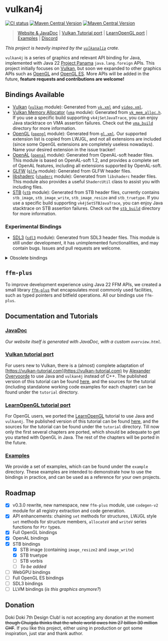 # vulkan4j

[![CI status](https://github.com/club-doki7/vulkan4j/actions/workflows/ci.yml/badge.svg?branch=master)](https://github.com/club-doki7/vulkan4j/actions/workflows/ci.yml)
[![Maven Central Version](https://img.shields.io/maven-central/v/club.doki7/vulkan?label=vulkan)](https://repo1.maven.org/maven2/club/doki7/vulkan/)
[![Maven Central Version](https://img.shields.io/maven-central/v/club.doki7/ffm-plus?label=ffm-plus)](https://repo1.maven.org/maven2/club/doki7/ffm-plus/)

> [Website & JavaDoc](https://vulkan4j.doki7.club) | [Vulkan Tutorial port](https://vulkan4j.doki7.club/tutorial/en/) | [LearnOpenGL port](https://vulkan4j.doki7.club/learnopengl/en/) | [Examples](https://github.com/club-doki7/vulkan4j/tree/master/modules/example/src/main/java/example) | [Discord](https://discord.gg/UsmRvrt4gg)

*This project is heavily inspired by the [`vulkanalia`](https://github.com/KyleMayes/vulkanalia) crate.*

`vulkan4j` is a series of graphics and relevant API binding for Java, implemented with Java 22 [Project Panama](https://openjdk.org/projects/panama/) `java.lang.foreign` APIs. This project initially focuses on [Vulkan](https://www.vulkan.org/), but soon we expanded to other graphics APIs such as [OpenGL](https://www.opengl.org/) and [OpenGL ES](https://www.khronos.org/opengles/). More APIs will be added in the future, **feature requests and contributions are welcome!**

## Bindings Available

- [Vulkan](https://www.khronos.org/vulkan/) ([`vulkan`](https://github.com/club-doki7/vulkan4j/tree/master/modules/vulkan) module): Generated from [`vk.xml`](https://github.com/KhronosGroup/Vulkan-Docs/blob/main/xml/vk.xml) and [`video.xml`](https://github.com/KhronosGroup/Vulkan-Docs/blob/main/xml/video.xml).
- [Vulkan Memory Allocator](https://github.com/GPUOpen-LibrariesAndSDKs/VulkanMemoryAllocator) ([`vma`](https://github.com/club-doki7/vulkan4j/tree/master/modules/vma) module): Generated from [`vk_mem_alloc.h`](https://github.com/GPUOpen-LibrariesAndSDKs/VulkanMemoryAllocator/blob/master/include/vk_mem_alloc.h). If you use a specific build supporting `vk4jSetJavaTrace`, you can enjoy Java stacktrace on VMA assertion failures. Check out the [`vma_build`](https://github.com/club-doki7/vulkan4j/tree/master/modules/vma/vma_build) directory for more information.
- [OpenGL](https://www.opengl.org/) ([`opengl`](https://github.com/club-doki7/vulkan4j/tree/master/modules/opengl) module): Generated from [`gl.xml`](https://github.com/KhronosGroup/OpenGL-Registry/blob/main/xml/gl.xml). Our supported extension list is copied from LWJGL, and not all extensions are included (since some OpenGL extensions are completely useless nowadays). Name your desired extension in the issue tracker!
- [OpenAL](https://www.openal.org/) ([`openal`](https://github.com/club-doki7/vulkan4j/tree/master/modules/openal) module): Generated from OpenAL-soft header files. This module is based on OpenAL-soft 1.2, and provides a complete set of OpenAL features, including all extensions supported by OpenAL-soft.
- [GLFW](https://www.glfw.org/) ([`glfw`](https://github.com/club-doki7/vulkan4j/tree/master/modules/glfw) module): Generated from GLFW header files.
- [libshaderc](https://github.com/google/shaderc) ([`shaderc`](https://github.com/club-doki7/vulkan4j/tree/master/modules/shaderc) module): Generated from `libshaderc` header files. This module also provides a useful `ShadercUtil` class to assist you with including files.
- [STB](https://github.com/nothings/stb) ([`stb`](https://github.com/club-doki7/vulkan4j/tree/master/modules/stb) module): Generated from STB header files, currently contains `stb_image`, `stb_image_write`, `stb_image_resize` and `stb_truetype`. If you use a specific build supporting `vk4jSetSTBJavaTrace`, you can enjoy Java stacktrace on STB assertion failures. Check out the [`stb_build`](https://github.com/club-doki7/vulkan4j/tree/master/modules/stb/stb_build) directory for more information.

### Experimental Bindings

- [SDL3](https://www.libsdl.org/) ([`sdl3`](https://github.com/club-doki7/vulkan4j/tree/master/modules/sdl3) module): Generated from SDL3 header files. This module is still under development, it has unimplemented functionalities, and may contain bugs. Issues and pull requests are welcome.

<details>
<summary>Obsolete bindings</summary>

- [OpenGL ES **2.0 only**](https://www.khronos.org/opengles/) ([`gles2`](https://github.com/club-doki7/vulkan4j/tree/master/modules/gles2) module): Also generated from `gl.xml`. This module only provides most fundamental OpenGL ES 2.0 features, and does not include any extensions. This package was initially created for the Chuigda's own use. This package will still get maintained since Chuigda wants.

</details>

## `ffm-plus`

To improve development experience using Java 22 FFM APIs, we created a small library [`ffm-plus`](https://github.com/club-doki7/vulkan4j/tree/master/modules/ffm-plus) that encapsulates most commonly used facilities, such as typed pointers and bitfield operations. All our bindings use `ffm-plus`.

## Documentation and Tutorials

### [JavaDoc](https://vulkan4j.doki7.club/)

*Our website itself is generated with JavaDoc, with a custom `overview.html`.*

### [Vulkan tutorial port](https://vulkan4j.doki7.club/tutorial/en/)
For users new to Vulkan, there is a (almost) complete adaptation of [https://vulkan-tutorial.com](https://vulkan-tutorial.com) by [Alexander Overvoorde](https://github.com/Overv) to use Java and `vulkan4j` instead of C++. The published version of this tutorial can be found [here](https://vulkan4j.doki7.club/tutorial/en/), and the sources for the tutorial (including standalone working code examples for each chapter) can be found under the `tutorial` directory.

### [LearnOpenGL tutorial port](https://vulkan4j.doki7.club/learnopengl/en/)
For OpenGL users, we ported the [LearnOpenGL](https://learnopengl.com) tutorial to use Java and `vulkan4j`. The published version of this tutorial can be found [here](https://vulkan4j.doki7.club/learnopengl/en/), and the sources for the tutorial can be found under the `tutorial` directory. Till now only the first several chapters are ported, which should be adequate to get you started with OpenGL in Java. The rest of the chapters will be ported in the future.

### [Examples](https://github.com/club-doki7/vulkan4j/tree/master/modules/example/src/main/java/example)
We provide a set of examples, which can be found under the `example` directory. These examples are intended to demonstrate how to use the bindings in practice, and can be used as a reference for your own projects.

## Roadmap
- [x] v0.3.0 rewrite, new namespace, new `ffm-plus` module, use `codegen-v2` module for all registry extraction and code generation.
- [x] API enhancements: chaining `set` methods for structures, LWJGL style `set` methods for structure members, `allocateV` and `writeV` series functions for `Ptr` types.
- [x] Full OpenGL bindings
- [x] OpenAL bindings
- [x] STB bindings
  - [x] STB image (containing `image_resize2` and `image_write`)
  - [x] STB truetype
  - [ ] STB vorbis
  - [ ] *To be added*
- [ ] WebGPU bindings
- [ ] Full OpenGL ES bindings
- [ ] SDL3 bindings
- [ ] LLVM bindings (*is this graphics anymore?*)

## Donation

Doki Doki 7th Design Club! is not accepting any donation at the moment <del>though Chuigda thinks that the whole world owes him 27 billion 30 million CHF</del>. If you like this project, either using in production or got some inspiration, just star and thank author.
